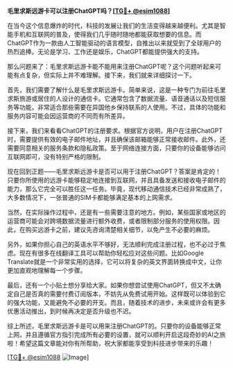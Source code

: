 **毛里求斯远游卡可以注册ChatGPT吗？[[TG💪+ @esim1088](https://t.me/s/esim1088)]**

在当今这个信息爆炸的时代，科技的发展让我们的生活变得越来越便利。尤其是智能手机和互联网的普及，使得我们几乎随时随地都能获取想要的信息。而ChatGPT作为一款由人工智能驱动的语言模型，自推出以来就受到了全球用户的热烈追捧。无论是学习、工作还是娱乐，ChatGPT都能提供强大的支持。

那么问题来了：毛里求斯远游卡能不能用来注册ChatGPT呢？这个问题听起来可能有点复杂，但实际上并不难理解。接下来，我们就来详细探讨一下。

首先，我们需要了解什么是毛里求斯远游卡。简单来说，这是一种专门为前往毛里求斯旅游或居住的人设计的通信卡。它通常包含了数据流量、语音通话以及短信服务等功能，非常适合那些需要在异国他乡保持联系的人使用。不过，具体的功能和服务内容可能会因运营商的不同而有所差异。

接下来，我们来看看ChatGPT的注册要求。根据官方说明，用户在注册ChatGPT时，需要提供有效的电子邮件地址，并且确保该邮箱能够正常接收邮件。此外，还需要同意相关的服务条款和隐私政策。至于网络连接方面，只要你的设备能够访问互联网即可，没有特别严格的限制。

现在回到正题——毛里求斯远游卡是否可以用于注册ChatGPT？答案是肯定的！只要你所使用的远游卡能够稳定地连接到互联网，并且具备发送和接收电子邮件的能力，那么它完全可以胜任这一任务。毕竟，现代移动通信技术已经非常成熟了，大多数情况下，一张普通的SIM卡都能够满足基本的上网需求。

当然，在实际操作过程中，还是有一些需要注意的地方。例如，某些国家或地区的运营商可能会对跨境数据流量进行额外收费，或者限制部分服务的使用权限。因此，在购买远游卡之前，建议先咨询清楚相关细节，以免产生不必要的麻烦。

另外，如果你担心自己的英语水平不够好，无法顺利完成注册过程，也不必过于焦虑。现在有很多在线翻译工具可以帮助你轻松应对这些问题。比如Google Translate就是一个非常实用的选择，它可以将复杂的英文界面转换成中文，让你更加直观地理解每一个步骤。

最后，还有一个小贴士想分享给大家。如果你想尝试使用ChatGPT，但又不太确定自己是否真的需要付费订阅版本，不妨先从免费试用开始。这样既可以体验到它的强大功能，又能避免不必要的开支。而且，随着技术的进步，未来或许会有更多优惠活动推出，到时候再决定是否升级也不迟。

综上所述，毛里求斯远游卡是可以用来注册ChatGPT的。只要你的设备能够正常上网，并且遵循官方指引完成所有必要的设置，就可以顺利开启这段奇妙的AI之旅啦！希望这篇文章能对你有所帮助，祝大家都能享受到科技进步带来的乐趣！

[[TG💪+ @esim1088](https://t.me/s/esim1088) ![Image](https://i.postimg.cc/4NQfJmqS/Snipaste-2025-05-13-00-14-12.png)]
